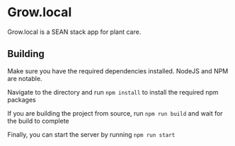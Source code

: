 # Grow.local

Grow.local is a SEAN stack app for plant care.

## Building

Make sure you have the required dependencies installed. NodeJS and NPM are notable.

Navigate to the directory and run `npm install` to install the required npm packages

If you are building the project from source, run `npm run build` and wait for the build to complete

Finally, you can start the server by running `npm run start`
